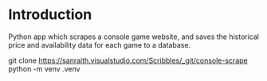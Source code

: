 # Introduction
Python app which scrapes a console game website, and saves the historical price and availability data for each game to a database.

git clone https://sanraith.visualstudio.com/Scribbles/_git/console-scrape
python -m venv .venv
